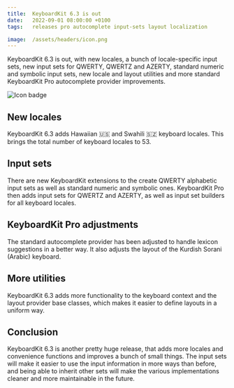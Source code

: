 ```yaml
---
title:  KeyboardKit 6.3 is out
date:   2022-09-01 08:00:00 +0100
tags:   releases pro autocomplete input-sets layout localization

image:  /assets/headers/icon.png
---
```


KeyboardKit 6.3 is out, with new locales, a bunch of locale-specific input sets, new input sets for QWERTY, QWERTZ and AZERTY, standard numeric and symbolic input sets, new locale and layout utilities and more standard KeyboardKit Pro autocomplete provider improvements.

![Icon badge]({{page.image}})


## New locales

KeyboardKit 6.3 adds Hawaiian 🇺🇸 and Swahili 🇸🇿 keyboard locales. This brings the total number of keyboard locales to 53.


## Input sets

There are new KeyboardKit extensions to the create QWERTY alphabetic input sets as well as standard numeric and symbolic ones. KeyboardKit Pro then adds input sets for QWERTZ and AZERTY, as well as input set builders for all keyboard locales.


## KeyboardKit Pro adjustments

The standard autocomplete provider has been adjusted to handle lexicon suggestions in a better way. It also adjusts the layout of the Kurdish Sorani (Arabic) keyboard.


## More utilities

KeyboardKit 6.3 adds more functionality to the keyboard context and the layout provider base classes, which makes it easier to define layouts in a uniform way.


## Conclusion

KeyboardKit 6.3 is another pretty huge release, that adds more locales and convenience functions and improves a bunch of small things. The input sets will make it easier to use the input information in more ways than before, and being able to inherit other sets will make the various implementations cleaner and more maintainable in the future.